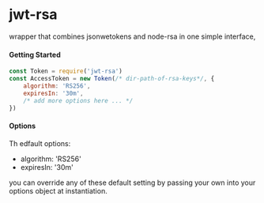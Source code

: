 # jwt-rsa
wrapper that combines jsonwetokens and node-rsa in one simple interface, 


#### Getting Started
```js
const Token = require('jwt-rsa')
const AccessToken = new Token(/* dir-path-of-rsa-keys*/, {
    algorithm: 'RS256', 
    expiresIn: '30m',
    /* add more options here ... */
})


```

#### Options
Th edfault options:
- algorithm: 'RS256'
- expiresIn: '30m'

you can override any of these default setting by passing your own into your options object at instantiation. 